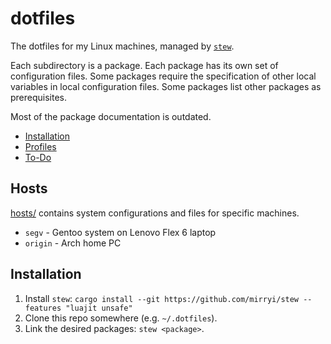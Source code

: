 # dotfiles

The dotfiles for my Linux machines, managed by
[`stew`](https://github.com/mirryi/stew).

Each subdirectory is a package. Each package has its own set of configuration
files. Some packages require the specification of other local variables in local
configuration files. Some packages list other packages as prerequisites.

Most of the package documentation is outdated.

-   [Installation](#installation)
-   [Profiles](#profiles)
-   [To-Do](#to-do)

## Hosts

[hosts/](./hosts) contains system configurations and files for specific machines.

-   `segv` - Gentoo system on Lenovo Flex 6 laptop
-   `origin` - Arch home PC


## Installation

1.  Install `stew`:
    `cargo install --git https://github.com/mirryi/stew --features "luajit unsafe"`
2.  Clone this repo somewhere (e.g. `~/.dotfiles`).
3.  Link the desired packages: `stew <package>`.
